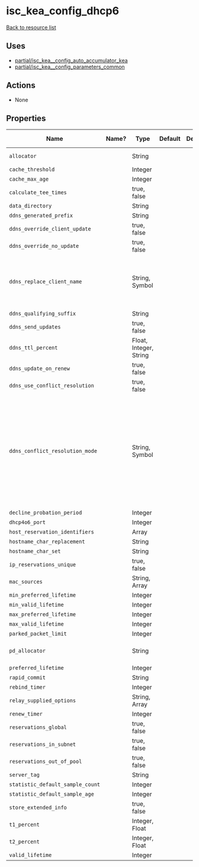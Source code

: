 # isc_kea_config_dhcp6

[Back to resource list](../README.md#resources)

## Uses

- [partial/isc_kea__config_auto_accumulator_kea](partial/isc_kea__config_auto_accumulator_kea.md)
- [partial/isc_kea__config_parameters_common](partial/isc_kea__config_parameters_common.md)

## Actions

- None

## Properties

| Name                             | Name? | Type                   | Default | Description | Allowed Values                                                                         |
| -------------------------------- | ----- | ---------------------- | ------- | ----------- | -------------------------------------------------------------------------------------- |
| `allocator`                      |       | String                 |         |             | iterative, random                                                                      |
| `cache_threshold`                |       | Integer                |         |             |                                                                                        |
| `cache_max_age`                  |       | Integer                |         |             |                                                                                        |
| `calculate_tee_times`            |       | true, false            |         |             |                                                                                        |
| `data_directory`                 |       | String                 |         |             |                                                                                        |
| `ddns_generated_prefix`          |       | String                 |         |             |                                                                                        |
| `ddns_override_client_update`    |       | true, false            |         |             |                                                                                        |
| `ddns_override_no_update`        |       | true, false            |         |             |                                                                                        |
| `ddns_replace_client_name`       |       | String, Symbol         |         |             | never, always, when-present, when-not-present                                          |
| `ddns_qualifying_suffix`         |       | String                 |         |             |                                                                                        |
| `ddns_send_updates`              |       | true, false            |         |             |                                                                                        |
| `ddns_ttl_percent`               |       | Float, Integer, String |         |             |                                                                                        |
| `ddns_update_on_renew`           |       | true, false            |         |             |                                                                                        |
| `ddns_use_conflict_resolution`   |       | true, false            |         |             |                                                                                        |
| `ddns_conflict_resolution_mode`  |       | String, Symbol         |         |             | check-with-dhcid, no-check-with-dhcid, check-exists-with-dhcid, no-check-without-dhcid |
| `decline_probation_period`       |       | Integer                |         |             |                                                                                        |
| `dhcp4o6_port`                   |       | Integer                |         |             |                                                                                        |
| `host_reservation_identifiers`   |       | Array                  |         |             |                                                                                        |
| `hostname_char_replacement`      |       | String                 |         |             |                                                                                        |
| `hostname_char_set`              |       | String                 |         |             |                                                                                        |
| `ip_reservations_unique`         |       | true, false            |         |             |                                                                                        |
| `mac_sources`                    |       | String, Array          |         |             |                                                                                        |
| `min_preferred_lifetime`         |       | Integer                |         |             |                                                                                        |
| `min_valid_lifetime`             |       | Integer                |         |             |                                                                                        |
| `max_preferred_lifetime`         |       | Integer                |         |             |                                                                                        |
| `max_valid_lifetime`             |       | Integer                |         |             |                                                                                        |
| `parked_packet_limit`            |       | Integer                |         |             |                                                                                        |
| `pd_allocator`                   |       | String                 |         |             | iterative, random, flq                                                                 |
| `preferred_lifetime`             |       | Integer                |         |             |                                                                                        |
| `rapid_commit`                   |       | String                 |         |             |                                                                                        |
| `rebind_timer`                   |       | Integer                |         |             |                                                                                        |
| `relay_supplied_options`         |       | String, Array          |         |             |                                                                                        |
| `renew_timer`                    |       | Integer                |         |             |                                                                                        |
| `reservations_global`            |       | true, false            |         |             |                                                                                        |
| `reservations_in_subnet`         |       | true, false            |         |             |                                                                                        |
| `reservations_out_of_pool`       |       | true, false            |         |             |                                                                                        |
| `server_tag`                     |       | String                 |         |             |                                                                                        |
| `statistic_default_sample_count` |       | Integer                |         |             |                                                                                        |
| `statistic_default_sample_age`   |       | Integer                |         |             |                                                                                        |
| `store_extended_info`            |       | true, false            |         |             |                                                                                        |
| `t1_percent`                     |       | Integer, Float         |         |             |                                                                                        |
| `t2_percent`                     |       | Integer, Float         |         |             |                                                                                        |
| `valid_lifetime`                 |       | Integer                |         |             |                                                                                        |
